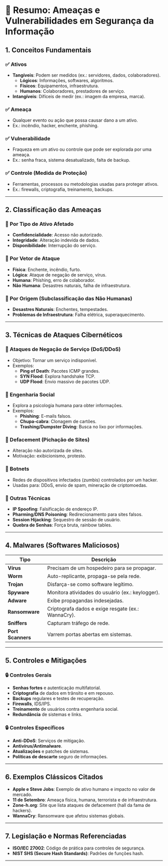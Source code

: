 
# 📘 Resumo: Ameaças e Vulnerabilidades em Segurança da Informação

## 1. Conceitos Fundamentais

### ✅ Ativos
- **Tangíveis**: Podem ser medidos (ex.: servidores, dados, colaboradores).
  - **Lógicos**: Informações, softwares, algoritmos.
  - **Físicos**: Equipamentos, infraestrutura.
  - **Humanos**: Colaboradores, prestadores de serviço.
- **Intangíveis**: Difíceis de medir (ex.: imagem da empresa, marca).

### ✅ Ameaça
- Qualquer evento ou ação que possa causar dano a um ativo.
- Ex.: incêndio, hacker, enchente, phishing.

### ✅ Vulnerabilidade
- Fraqueza em um ativo ou controle que pode ser explorada por uma ameaça.
- Ex.: senha fraca, sistema desatualizado, falta de backup.

### ✅ Controle (Medida de Proteção)
- Ferramentas, processos ou metodologias usadas para proteger ativos.
- Ex.: firewalls, criptografia, treinamento, backups.

---

## 2. Classificação das Ameaças

### 🔹 Por Tipo de Ativo Afetado
- **Confidencialidade**: Acesso não autorizado.
- **Integridade**: Alteração indevida de dados.
- **Disponibilidade**: Interrupção do serviço.

### 🔹 Por Vetor de Ataque
- **Física**: Enchente, incêndio, furto.
- **Lógica**: Ataque de negação de serviço, vírus.
- **Humana**: Phishing, erro de colaborador.
- **Não Humana**: Desastres naturais, falha de infraestrutura.

### 🔹 Por Origem (Subclassificação das Não Humanas)
- **Desastres Naturais**: Enchentes, tempestades.
- **Problemas de Infraestrutura**: Falha elétrica, superaquecimento.

---

## 3. Técnicas de Ataques Cibernéticos

### 🚨 Ataques de Negação de Serviço (DoS/DDoS)
- Objetivo: Tornar um serviço indisponível.
- Exemplos:
  - **Ping of Death**: Pacotes ICMP grandes.
  - **SYN Flood**: Explora handshake TCP.
  - **UDP Flood**: Envio massivo de pacotes UDP.

### 🚨 Engenharia Social
- Explora a psicologia humana para obter informações.
- Exemplos:
  - **Phishing**: E-mails falsos.
  - **Chupa-cabra**: Clonagem de cartões.
  - **Trashing/Dumpster Diving**: Busca no lixo por informações.

### 🚨 Defacement (Pichação de Sites)
- Alteração não autorizada de sites.
- Motivação: exibicionismo, protesto.

### 🚨 Botnets
- Redes de dispositivos infectados (zumbis) controlados por um hacker.
- Usadas para: DDoS, envio de spam, mineração de criptomoedas.

### 🚨 Outras Técnicas
- **IP Spoofing**: Falsificação de endereço IP.
- **Pharming/DNS Poisoning**: Redirecionamento para sites falsos.
- **Session Hijacking**: Sequestro de sessão de usuário.
- **Quebra de Senhas**: Força bruta, rainbow tables.

---

## 4. Malwares (Softwares Maliciosos)

| Tipo               | Descrição                                                                 |
|--------------------|---------------------------------------------------------------------------|
| **Vírus**          | Precisam de um hospedeiro para se propagar.                               |
| **Worm**           | Auto-replicante, propaga-se pela rede.                                   |
| **Trojan**         | Disfarça-se como software legítimo.                                       |
| **Spyware**        | Monitora atividades do usuário (ex.: keylogger).                         |
| **Adware**         | Exibe propagandas indesejadas.                                           |
| **Ransomware**     | Criptografa dados e exige resgate (ex.: WannaCry).                       |
| **Sniffers**       | Capturam tráfego de rede.                                                |
| **Port Scanners**  | Varrem portas abertas em sistemas.                                       |

---

## 5. Controles e Mitigações

### 🔒 Controles Gerais
- **Senhas fortes** e autenticação multifatorial.
- **Criptografia** de dados em trânsito e em repouso.
- **Backups** regulares e testes de recuperação.
- **Firewalls**, IDS/IPS.
- **Treinamento** de usuários contra engenharia social.
- **Redundância** de sistemas e links.

### 🔒 Controles Específicos
- **Anti-DDoS**: Serviços de mitigação.
- **Antivírus/Antimalware**.
- **Atualizações** e patches de sistemas.
- **Políticas de descarte** seguro de informações.

---

## 6. Exemplos Clássicos Citados

- **Apple e Steve Jobs**: Exemplo de ativo humano e impacto no valor de mercado.
- **11 de Setembro**: Ameaça física, humana, terrorista e de infraestrutura.
- **Zone-h.org**: Site que lista ataques de defacement (hall da fama de hackers).
- **WannaCry**: Ransomware que afetou sistemas globais.

---

## 7. Legislação e Normas Referenciadas

- **ISO/IEC 27002**: Código de prática para controles de segurança.
- **NIST SHS (Secure Hash Standards)**: Padrões de funções hash.

---
